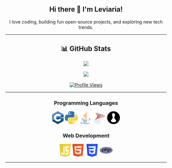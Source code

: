 <h2 align="center">Hi there 👋 I'm Leviaria!</h2>

<p align="center">
I love coding, building fun open-source projects, and exploring new tech trends.<br/>
</p>

---

<h2 align="center">📊 GitHub Stats</h2>

<p align="center">
  <img width="400px" src="https://github-readme-stats.vercel.app/api?username=Leviaria&show_icons=true&theme=react&hide_border=true&count_private=true&custom_title=In+Data+We+Trust" />
</p>

<p align="center">
  <img width="400px" src="https://streak-stats.demolab.com/?user=Leviaria&theme=react&hide_border=true" />
</p>

<p align="center">
  <a href="#"><img alt="Profile Views" src="https://komarev.com/ghpvc/?username=Leviaria&color=4c8ed9&style=flat-square" /></a>
</p>

---

<h3 align="center">Programming Languages</h3>
<p align="center">
  <img alt="C++" title="C++" src="./assets/logo/c-plus.svg" height="40">
  <img alt="Python" title="Python" src="./assets/logo/python.svg" height="40">
  <img alt="Java" title="Java" src="./assets/logo/java.svg" height="40">
  <img alt="MS SQL" title="Microsoft SQL" src="./assets/logo/MS_SQL.svg" height="40">
  <img alt="Pawn" title="Pawn" src="./assets/logo/190778.svg" height="40">
</p>

<h3 align="center">Web Development</h3>
<p align="center">
  <img alt="JavaScript" title="JavaScript" src="./assets/logo/javascript.svg" height="40">
  <img alt="HTML5" title="HTML5" src="./assets/logo/html5.svg" height="40">
  <img alt="CSS3" title="CSS3" src="./assets/logo/css3.svg" height="40">
  <img alt="PHP" title="PHP" src="./assets/logo/php.svg" height="40">
</p>

---
